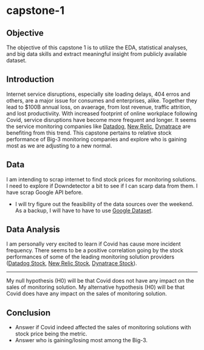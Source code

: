 # capstone-1

## Objective

The objective of this capstone 1 is to utilize the EDA, statistical analyses, and big data skills and extract meaningful insight from publicly available dataset.

## Introduction

Internet service disruptions, especially site loading delays, 404 erros and others, are a major issue for consumes and enterprises, alike. Together they lead to $100B annual loss, on avaerage, from lost revenue, traffic attrition, and lost productiviity. With increased footprint of online workplace following Covid, service disruptions have become more frequent and longer. It seems the service monitoring companies like [Datadog](https://datadoghq.com), [New Relic](https://newrelic.com/), [Dynatrace](https://www.dynatrace.com/) are benefiting from this trend. This capstone pertains to relative stock performance of Big-3 monitoring companies and explore who is gaining most as we are adjusting to a new normal. 

## Data 

I am intending to scrap internet to find stock prices for monitoring solutions.  I need to explore if Downdetector a bit to see if I can scarp data from them. I have scrap Google API before. 

* I will try figure out the feasibility of the data sources over the weekend. As a backup, I will have to have to use [Google Dataset](https://datasetsearch.research.google.com/).

## Data Analysis

I am personally very excited to learn if Covid has cause more incident frequency. There seems to be a positive correlation going by the stock performances of some of the leading monitoring solution providers ([Datadog Stock](https://www.google.com/search?tbm=fin&sxsrf=ALeKk00Ihr9BF2iwnPYR-HqMNTVyx-xqMQ:1595036432459&q=NASDAQ:+DDOG&stick=H4sIAAAAAAAAAONgecRowS3w8sc9YSn9SWtOXmPU5OIKzsgvd80rySypFJLmYoOyBKX4uXj10_UNDTNSKpMsyo0reRax8vg5Brs4BlopuLj4uwMAvo1YEEwAAAA&sa=X&ved=2ahUKEwjejdff1dXqAhX5CTQIHYeeCUcQ3ecFMAB6BAgnEBM&biw=1920&bih=969&dpr=2#scso=_KlMSX_WfFJ2_0PEP_rSr2Ak1:0&wptab=OVERVIEW), [New Relic Stock](https://www.google.com/search?biw=1920&bih=969&tbm=fin&sxsrf=ALeKk01RFyfTYoHCK3bc7KJ4UJvf-grQQA%3A1595036458339&ei=KlMSX_WfFJ2_0PEP_rSr2Ak&stick=H4sIAAAAAAAAAONgecRowS3w8sc9YSn9SWtOXmPU5OIKzsgvd80rySypFJLmYoOyBKX4uXj10_UNDZOSTYuzCpOKeQCmvyz6PQAAAA&q=NYSE%3A+NEWR&oq=New+relic&gs_l=finance-immersive.1.0.81l2.56294.67618.0.68967.17.17.0.0.0.0.152.1688.6j10.16.0....0...1.1.64.finance-immersive..1.15.1588.0...0.q_WU8NmPGHA#scso=_cFMSX9HUHKSx0PEPxNyJoAY1:0), [Dynatrace Stock](https://www.google.com/search?biw=1920&bih=969&tbm=fin&sxsrf=ALeKk016Zg4oPACGZBdo5bIm4c0oHp93Mg%3A1595036528477&ei=cFMSX9HUHKSx0PEPxNyJoAY&q=NYSE%3A+DY&oq=NYSE%3A+DY&gs_l=finance-immersive.3..81l3.41202.43033.0.43381.6.6.0.0.0.0.112.586.3j3.6.0....0...1.1.64.finance-immersive..0.6.584....0.VHJFwHMrLNo#scso=_nVMSX5uOBZLV9AOtpb2IDw1:0)). 

---

My null hypothesis (H0) will be that Covid does not have any impact on the sales of monitoring solution. My alternative hypothesis (H0) will be that Covid does have any impact on the sales of monitoring solution.



## Conclusion

* Answer if Covid indeed affected the sales of monitoring solutions with stock price being the metric.
* Answer who is gaining/losing most among the Big-3.




